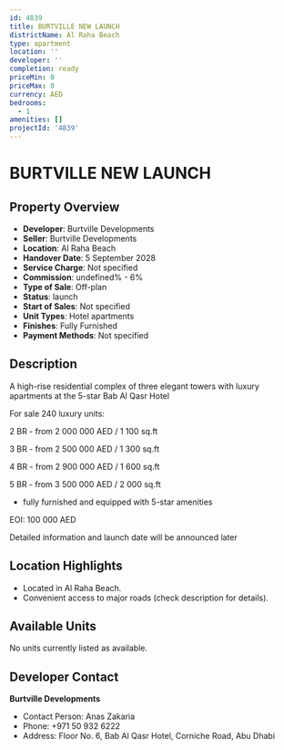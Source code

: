 ```yaml
---
id: 4839
title: BURTVILLE NEW LAUNCH
districtName: Al Raha Beach
type: apartment
location: ''
developer: ''
completion: ready
priceMin: 0
priceMax: 0
currency: AED
bedrooms:
  - 1
amenities: []
projectId: '4839'
---
```


# BURTVILLE NEW LAUNCH

## Property Overview
- **Developer**: Burtville Developments
- **Seller**: Burtville Developments
- **Location**: Al Raha Beach
- **Handover Date**: 5 September 2028
- **Service Charge**: Not specified
- **Commission**: undefined% - 6%
- **Type of Sale**: Off-plan
- **Status**: launch
- **Start of Sales**: Not specified
- **Unit Types**: Hotel apartments
- **Finishes**: Fully Furnished
- **Payment Methods**: Not specified

## Description
A high-rise residential complex of three elegant towers with luxury apartments at the 5-star Bab Al Qasr Hotel



For sale 240 luxury units:

 2 BR - from 2 000 000 AED / 1 100 sq.ft

 3 BR - from 2 500 000 AED / 1 300 sq.ft

 4 BR - from 2 900 000 AED / 1 600 sq.ft

 5 BR - from 3 500 000 AED / 2 000 sq.ft



- fully furnished and equipped with 5-star amenities



EOI: 100 000 AED



Detailed information and launch date will be announced later

## Location Highlights
- Located in Al Raha Beach.
- Convenient access to major roads (check description for details).

## Available Units
No units currently listed as available.

## Developer Contact
**Burtville Developments**
- Contact Person: Anas Zakaria
- Phone: +971 50 932 6222
- Address: Floor No. 6, Bab Al Qasr Hotel, Corniche Road, Abu Dhabi
